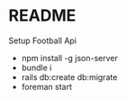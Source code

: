 # README

Setup Football Api
* npm install -g json-server
* bundle i
* rails db:create db:migrate
* foreman start
